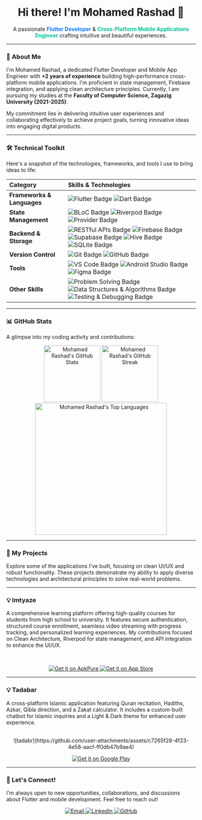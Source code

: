 <div align="center">
  <a href="https://github.com/mohamedrashad102">
  </a>
  <h1 align="center">Hi there! I'm Mohamed Rashad 👋</h1>
  <p align="center">
    A passionate <b style="color: #007BFF;">Flutter Developer</b> & <b style="color: #00C19B;">Cross-Platform Mobile Applications Engineer</b> 
    crafting intuitive and beautiful experiences.
  </p>
</div>

---

### 🚀 About Me

I'm Mohamed Rashad, a dedicated Flutter Developer and Mobile App Engineer with **+2 years of experience** building high-performance cross-platform mobile applications. I'm proficient in state management, Firebase integration, and applying clean architecture principles. Currently, I am pursuing my studies at the **Faculty of Computer Science, Zagazig University (2021-2025)**.

My commitment lies in delivering intuitive user experiences and collaborating effectively to achieve project goals, turning innovative ideas into engaging digital products.

---

### 🛠️ Technical Toolkit

Here's a snapshot of the technologies, frameworks, and tools I use to bring ideas to life:

| Category                   | Skills & Technologies                                                                                                                                                                                                                                                                                                                                                                                                                                                                                                                                                                                |
| :------------------------- | :--------------------------------------------------------------------------------------------------------------------------------------------------------------------------------------------------------------------------------------------------------------------------------------------------------------------------------------------------------------------------------------------------------------------------------------------------------------------------------------------------------------------------------------------------------------------------------------------------- |
| **Frameworks & Languages** | <img src="https://img.shields.io/badge/Flutter-02569B?style=for-the-badge&logo=flutter&logoColor=white" alt="Flutter Badge"/> <img src="https://img.shields.io/badge/Dart-0175C2?style=for-the-badge&logo=dart&logoColor=white" alt="Dart Badge"/>                                                                                                                                                                                                                                                                                                                                                   |
| **State Management**       | <img src="https://img.shields.io/badge/BLoC-FF0000?style=for-the-badge&logo=bloc&logoColor=white" alt="BLoC Badge"/> <img src="https://img.shields.io/badge/Riverpod-02B7CD?style=for-the-badge&logo=riverpod&logoColor=white" alt="Riverpod Badge"/> <img src="https://img.shields.io/badge/Provider-1B8AF2?style=for-the-badge&logo=flutter&logoColor=white" alt="Provider Badge"/>                                                                                                                                                                                                                |
| **Backend & Storage**      | <img src="https://img.shields.io/badge/RESTful%20APIs-007BFF?style=for-the-badge" alt="RESTful APIs Badge"/> <img src="https://img.shields.io/badge/Firebase-FFCA28?style=for-the-badge&logo=firebase&logoColor=black" alt="Firebase Badge"/> <img src="https://img.shields.io/badge/Supabase-3ECF8E?style=for-the-badge&logo=supabase&logoColor=white" alt="Supabase Badge"/> <img src="https://img.shields.io/badge/Hive-FB8C00?style=for-the-badge" alt="Hive Badge"/> <img src="https://img.shields.io/badge/SQLite-07405E?style=for-the-badge&logo=sqlite&logoColor=white" alt="SQLite Badge"/> |
| **Version Control**        | <img src="https://img.shields.io/badge/Git-F05032?style=for-the-badge&logo=git&logoColor=white" alt="Git Badge"/> <img src="https://img.shields.io/badge/GitHub-181717?style=for-the-badge&logo=github&logoColor=white" alt="GitHub Badge"/>                                                                                                                                                                                                                                                                                                                                                         |
| **Tools**                  | <img src="https://img.shields.io/badge/VS%20Code-007ACC?style=for-the-badge&logo=visualstudiocode&logoColor=white" alt="VS Code Badge"/> <img src="https://img.shields.io/badge/Android%20Studio-3DDC84?style=for-the-badge&logo=android-studio&logoColor=white" alt="Android Studio Badge"/> <img src="https://img.shields.io/badge/Figma-F24E1E?style=for-the-badge&logo=figma&logoColor=white" alt="Figma Badge"/>                                                                                                                                                                                |
| **Other Skills**           | <img src="https://img.shields.io/badge/Problem%20Solving-lightgrey?style=for-the-badge" alt="Problem Solving Badge"/> <img src="https://img.shields.io/badge/Data%20Structures%20&%20Algorithms-darkblue?style=for-the-badge" alt="Data Structures & Algorithms Badge"/> <img src="https://img.shields.io/badge/Testing%20&%20Debugging-red?style=for-the-badge" alt="Testing & Debugging Badge"/>                                                                                                                                                                                                   |

---

### 📊 GitHub Stats

A glimpse into my coding activity and contributions:

<p align="center">
  <img src="https://github-readme-stats.vercel.app/api?username=mohamedrashad102&show_icons=true&theme=dark&include_all_commits=true&count_private=true&line_height=20" alt="Mohamed Rashad's GitHub Stats" height="150px"/>
  <img src="https://github-readme-streak-stats.herokuapp.com/?user=mohamedrashad102&theme=dark&hide_border=true" alt="Mohamed Rashad's GitHub Streak" height="150px"/>
  <img src="https://github-readme-stats.vercel.app/api/top-langs/?username=mohamedrashad102&layout=compact&theme=dark&hide_border=true" alt="Mohamed Rashad's Top Languages" width="350px"/>
  <br/>
</p>

---

### 📱 My Projects

Explore some of the applications I've built, focusing on clean UI/UX and robust functionality. These projects demonstrate my ability to apply diverse technologies and architectural principles to solve real-world problems.

---

### 💡 Imtyaze
A comprehensive learning platform offering high-quality courses for students from high school to university. It features secure authentication, structured course enrollment, seamless video streaming with progress tracking, and personalized learning experiences. My contributions focused on Clean Architecture, Riverpod for state management, and API integration to enhance the UI/UX.

<p align="center">
  <br>
</p>
<p align="center">
  <a href="https://apkpure.com/ar/%D8%A7%D9%85%D8%AA%D9%8A%D8%A7%D8%B2/com.imtyazeplus.imtyaze">
    <img src="https://img.shields.io/badge/Get%20it%20on%20ApkPure-green.svg?style=for-the-badge&logo=android&logoColor=white" alt="Get it on ApkPure" />
  </a>
  <a href="https://apps.apple.com/us/app/%D8%A7%D9%85%D8%AA%D9%8A%D8%A7%D8%B2/id6742832357">
    <img src="https://img.shields.io/badge/Get%20it%20on%20app%20store-black.svg?style=for-the-badge&logo=app-store&logoColor=white" alt="Get it on App Store" />
  </a>
</p>

---

### 💡 Tadabar
A cross-platform Islamic application featuring Quran recitation, Hadiths, Azkar, Qibla direction, and a Zakat calculator. It includes a custom-built chatbot for Islamic inquiries and a Light & Dark theme for enhanced user experience.

<p align="center">
  <br>
  ![tadabr](https://github.com/user-attachments/assets/c7265f28-4f23-4e58-aacf-ff0db47b9ae4)
</p>
<p align="center">
  <a href="https://play.google.com/store/apps/details?id=com.binaryplus.tadabar&pcampaignid=web_share">
    <img src="https://img.shields.io/badge/Get%20it%20on%20google%20play-blue.svg?style=for-the-badge&logo=google-play" alt="Get it on Google Play" />
  </a>
</p>

---

### 🤝 Let's Connect!

I'm always open to new opportunities, collaborations, and discussions about Flutter and mobile development. Feel free to reach out!

<p align="center">
  <a href="mailto:mohamedrashadhyg@gmail.com">
    <img src="https://img.shields.io/badge/Email-D14836?style=for-the-badge&logo=gmail&logoColor=white" alt="Email" />
  </a>
  <a href="https://linkedin.com/in/mohamed-rashad-2bb024288">
    <img src="https://img.shields.io/badge/LinkedIn-0077B5?style=for-the-badge&logo=linkedin&logoColor=white" alt="LinkedIn" />
  </a>
  <a href="https://github.com/mohamedrashad102">
    <img src="https://img.shields.io/badge/GitHub-181717?style=for-the-badge&logo=github&logoColor=white" alt="GitHub" />
  </a>
</p>
